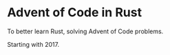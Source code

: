 # Advent of Code in Rust

To better learn Rust, solving Advent of Code problems.

Starting with 2017.
